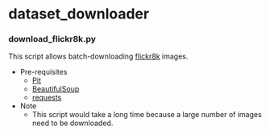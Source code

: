 # dataset_downloader

###  download_flickr8k.py

This script allows batch-downloading [flickr8k](http://nlp.cs.illinois.edu/HockenmaierGroup/8k-pictures.html) images.

* Pre-requisites
    * [Pit](https://github.com/yoshiori/pit)
    * [BeautifulSoup](https://www.crummy.com/software/BeautifulSoup/bs4/doc/)
    * [requests](https://github.com/requests/requests)
* Note
    * This script would take a long time because a large number of images need to be downloaded.
